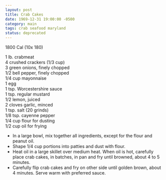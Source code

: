 ```yaml
---
layout: post
title: Crab Cakes
date: 1969-12-31 19:00:00 -0500
category: main
tags: crab seafood maryland
status: deprecated
---
```

1800 Cal (10x 180)

1 lb. crabmeat   
4 crushed crackers (1/3 cup)  
3 green onions, finely chopped   
1/2 bell pepper, finely chopped  
1/4 cup mayonnaise   
1 egg  
1 tsp. Worcestershire sauce   
1 tsp. regular mustard  
1/2 lemon, juiced   
2 cloves garlic, minced   
1 tsp. salt (20 grinds)  
1/8 tsp. cayenne pepper   
1/4 cup flour for dusting   
1/2 cup oil for frying  

* In a large bowl, mix together all ingredients, except for the flour and peanut oil.
* Shape 1/4 cup portions into patties and dust with flour.
* Heat oil in a large skillet over medium heat. When oil is hot, carefully place crab cakes, in batches, in pan and fry until browned, about 4 to 5 minutes.
* Carefully flip crab cakes and fry on other side until golden brown, about 4 minutes.  Serve warm with preferred sauce. 
